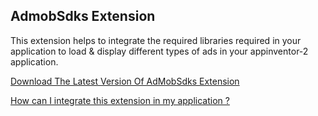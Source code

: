 ## AdmobSdks Extension

This extension helps to integrate the required libraries required in your application to load & display different types of ads in your appinventor-2 application.

[Download The Latest Version Of AdMobSdks Extension](https://github.com/oseamiya/AdmobExtension/raw/main/admob-sdks/out/com.oseamiya.admobsdks.aix)

[How can I integrate this extension in my application ?](https://community.appinventor.mit.edu/t/free-admob-extension-add-different-types-of-android-ads-in-your-application/45216?u=oseamiya)
